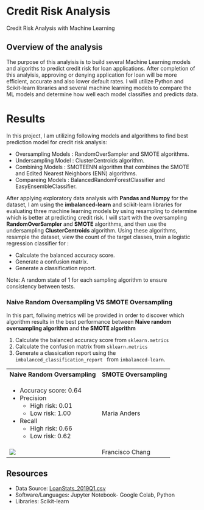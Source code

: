 # Credit Risk Analysis

Credit Risk Analysis with Machine Learning 

## Overview of the analysis

The purpose of this analyisis is to build several Machine Learning models and algoriths to predict credit risk for loan applications. After completion of this analyisis, approving or denying application for loan will be more efficient, accurate and also lower default rates. I will utilize Python and Scikit-learn libraries and several machine learning models to compare the ML models and determine how well each model classifies and predicts data.

# Results
In this project, I am utilizing following models and algorithms to find best prediction model for credit risk analysis:
* Oversampling Models    :  RandomOverSampler and SMOTE algorithms.
* Undersampling Model    :  ClusterCentroids algorithm.
* Combining Models       : SMOTEENN algorithm that combines the SMOTE and Edited Nearest Neighbors (ENN) algorithms. 
* Compareing Models      : BalancedRandomForestClassifier and EasyEnsembleClassifier.

After applying exploratory data analysis with <strong>Pandas and Numpy</strong> for the dataset, I am using the <strong>imbalanced-learn</strong> and </trong>scikit-learn </strong>libraries for evaluating three machine learning models by using resampling to determine which is better at predicting credit risk. 
I will start with the oversampling <strong> RandomOverSampler</strong> and <strong>SMOTE </strong>algorithms, and then use the undersampling <strong>ClusterCentroids</strong> algorithm. Using these algorithms, resample the dataset, view the count of the target classes, train a logistic regression classifier for :
* Calculate the balanced accuracy score.
* Generate a confusion matrix.
* Generate a classification report.

Note: A random state of 1 for each sampling algorithm to ensure consistency between tests. 


### Naive Random Oversampling VS SMOTE Oversampling

In this part, follwing metrics will be  provided in order to discover which algorithm results in the best performance between <strong>Naive random oversampling algorithm</strong> and <strong>the SMOTE algorithm</strong>

1. Calculate the balanced accuracy score from <code>sklearn.metrics</code>
2. Calculate the confusion matrix from <code>sklearn.metrics</code>
3. Generate a classication report using the  <code>imbalanced_classification_report </code> from <code>imbalanced-learn</code>.

<table>
  <tr>
    <th>Naive Random Oversampling </th>
    <th>SMOTE Oversampling</th>
  </tr>
  <tr>
    <td> <ul>
        <li>Accuracy score: 0.64</li>
        <li>Precision
             <ul><li> High risk: 0.01</li>
               <li>Low risk: 1.00</li></ul></li>
        <li>Recall
             <ul><li> High risk: 0.66</li>
               <li>Low risk: 0.62</li></ul></li>
             </ul>
    </td>
    <td>Maria Anders</td>
   
  </tr>
  <tr>
    <td><img src="https://user-images.githubusercontent.com/98676400/170881598-a3bae573-f7fe-4a89-bbd9-09af37992b6a.png"
</td>
    <td>Francisco Chang</td>
 
  </tr>
</table>















## Resources 

* Data Source: [ LoanStats_2019Q1.csv ](https://github.com/aktugchelekche/Credit_Risk_Analysis/blob/main/Resources/LoanStats_2019Q1.csv)
* Software/Languages: Jupyter Notebook- Google Colab, Python
* Libraries: Scikit-learn








